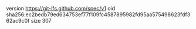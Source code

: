 version https://git-lfs.github.com/spec/v1
oid sha256:ec2bedb79ed634753ef77f109fc4587895982fd95aa575498623fdf362ac9c0f
size 307
